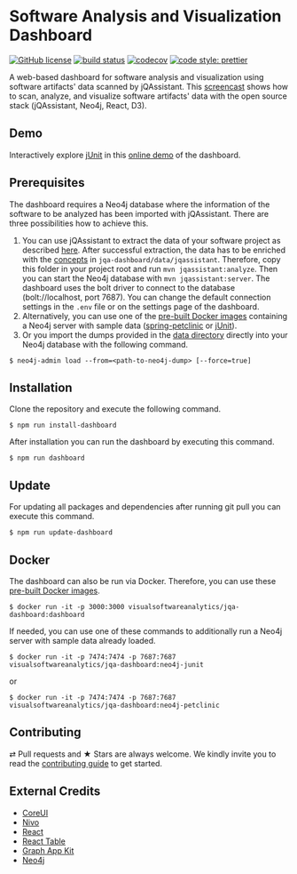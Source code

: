 # Software Analysis and Visualization Dashboard #

[![GitHub license](https://img.shields.io/badge/License-Apache%202.0-blue.svg)](https://github.com/softvis-research/jqa-dashboard/blob/master/LICENSE)
[![build status](https://travis-ci.com/softvis-research/jqa-dashboard.svg?branch=master)](https://travis-ci.com/softvis-research/jqa-dashboard)
[![codecov](https://codecov.io/gh/softvis-research/jqa-dashboard/branch/master/graph/badge.svg)](https://codecov.io/gh/softvis-research/jqa-dashboard)
[![code style: prettier](https://img.shields.io/badge/code_style-prettier-ff69b4.svg)](https://github.com/prettier/prettier)

A web-based dashboard for software analysis and visualization using software artifacts' data scanned by jQAssistant. This [screencast](https://youtu.be/LebVqfzQ_KE) shows how to scan, analyze, and visualize software artifacts' data with the open source stack (jQAssistant, Neo4j, React, D3).

## Demo ##
Interactively explore [jUnit](https://github.com/junit-team/junit4) in this [online demo](http://139.18.211.212:3000) of the dashboard.

## Prerequisites ##

The dashboard requires a Neo4j database where the information of the software to be analyzed has been imported with jQAssistant.
There are three possibilities how to achieve this.
1. You can use jQAssistant to extract the data of your software project as described [here](https://jqassistant.org/get-started/). After successful extraction, the data has to be enriched with the [concepts](http://buschmais.github.io/jqassistant/doc/1.6.0/#_concepts) in `jqa-dashboard/data/jqassistant`. Therefore, copy this folder in your project root and run `mvn jqassistant:analyze`. Then you can start the Neo4j database with `mvn jqassistant:server`. The dashboard uses the bolt driver to connect to the database (bolt://localhost, port 7687). You can change the default connection settings in the `.env` file or on the settings page of the dashboard.
2. Alternatively, you can use one of the [pre-built Docker images](https://hub.docker.com/r/visualsoftwareanalytics/jqa-dashboard/tags/) containing a Neo4j server with sample data ([spring-petclinic](https://github.com/buschmais/spring-petclinic/tree/master) or [jUnit](https://github.com/jqassistant-demo/junit4/tree/jqassistant/vissoft-2018)).
3. Or you import the dumps provided in the [data directory](https://github.com/softvis-research/jqa-dashboard/tree/master/data) directly into your Neo4j database with the following command.

```
$ neo4j-admin load --from=<path-to-neo4j-dump> [--force=true]
```

## Installation ##

Clone the repository and execute the following command.

```
$ npm run install-dashboard
```

After installation you can run the dashboard by executing this command.

```
$ npm run dashboard
```

## Update ##

For updating all packages and dependencies after running git pull you can execute this command.

```
$ npm run update-dashboard
```

## Docker ##

The dashboard can also be run via Docker. Therefore, you can use these [pre-built Docker images](https://hub.docker.com/r/visualsoftwareanalytics/jqa-dashboard/tags/).

```
$ docker run -it -p 3000:3000 visualsoftwareanalytics/jqa-dashboard:dashboard
```

If needed, you can use one of these commands to additionally run a Neo4j server with sample data already loaded.

```
$ docker run -it -p 7474:7474 -p 7687:7687 visualsoftwareanalytics/jqa-dashboard:neo4j-junit
```

or

```
$ docker run -it -p 7474:7474 -p 7687:7687 visualsoftwareanalytics/jqa-dashboard:neo4j-petclinic
```

## Contributing ##

⇄ Pull requests and ★ Stars are always welcome. We kindly invite you to read the [contributing guide](CONTRIBUTING.md) to get started.

## External Credits ##

* [CoreUI](https://github.com/coreui/coreui-free-react-admin-template)
* [Nivo](https://github.com/plouc/nivo)
* [React](https://github.com/facebook/react)
* [React Table](https://github.com/react-tools/react-table)
* [Graph App Kit](https://github.com/neo4j-apps/graph-app-kit)
* [Neo4j](https://github.com/neo4j/neo4j)
